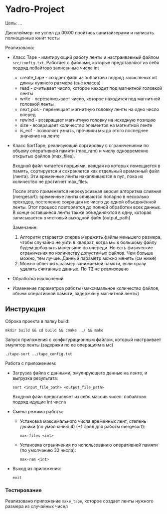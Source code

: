 # Yadro-Project
Цель: ...

Дисклеймер: не успел до 00:00 пройтись санитайзерами и написать полноценные юнит тесты

Реализовано:
* Класс Tape - имитирующий работу ленты и настраиваемый файлом `src/config.txt`. Работает с файлами, которые представляют из себя подряд побайтово записанные числа int
    * create_tape - создает файл из побайтово подряд записанных int длины нужного размера (вне класса)
    * read - считывает число, которое находит под магнитной головкой ленты
    * write - перезаписывает число, которое находится под магнитной головкой ленты
    * next_pos - перемещает магнитную головку ленты на одно число вперед
    * rewind - возвращает магнитную головку на исходную позицию
    * size - возвращает количество элементов на магнитной ленте
    * is_eof - позволяет узнать, прочлили мы до этого последнее значение на ленте
* Класс SortTape, реализующий сортировку с ограничениями по объему оперативной памяти (max_ram) и числу одновременно открытых файлов (max_files).

    Входной файл читается порциями, каждая из которых помещается в память, сортируется и сохраняется как отдельный временный файл (лента). Эти временные ленты накапливаются в пул, пока их количество не достигнет max_files.

    После этого применяется нерекурсивная версия алгоритма слияния (mergesort): временные ленты сливаются попарно в несколько проходов, постепенно сокращая их число до одной объединённой ленты. Этот процесс повторяется до полной обработки всех данных. В конце оставшиеся ленты также объединяются в одну, которая записывается в итоговый выходной файл (output_path)      

    Замечание: 
    1) Алгоритм старается сперва мерджить файлы меньшего размера, чтобы случайно не уйти в квадрат, когда мы к большому файлу будем добавлять маленькие по очереди. Но есть физические ограничения по количеству допустимых файлов. Чем больше можно, тем лучше. Данный параметр можно менять (см ниже)
    2) Можно облегчить размер занимаемой памяти, если сразу удалять считанные данные. По ТЗ не реализовано

* Обработка исключений
* Изменение параметров работы (максимальное количество файлов, объем оперативной памяти, задержки у магнитной ленты)

## Инструкция

Сброка проекта в папку build:
```shell
mkdir build && cd build && cmake ../ && make
```

Запуск приложения с конфигурационным файлом, который настраивает эмулятор ленты (задержки по ее операциям в мс)
```shell
./tape-sort ../tape_config.txt
```

Работа с приложением:
* Загрузка файла с данными, эмулирующего данные на ленте, и выгрузка результата:
    ```shell
    sort <input_file_path> <output_file_path>
    ```

    Входной файл представляет из себя массив чисел: побайтово подряд идущие int числа
* Смена режима работы:
    * Установка максимального числа временных лент, степень двойки (по умолчанию 4) (+1 файл для работы mergesort):
        ```shell
        max-files <int>
        ```
    * Установка ограничения по использованию оперативной памяти (по умолчанию 32 числа):
        ```shell
        max-ram <int>
        ```
* Выход из приложения:
    ```shell
    exit
    ```

### Тестирование
Реализовано приложение `make_tape`, которое создает ленты нужного размера из случайных чисел
